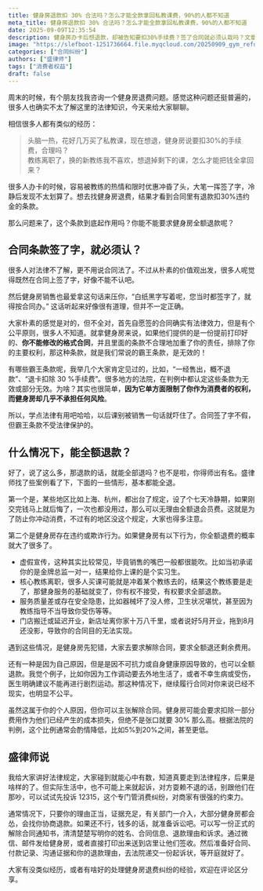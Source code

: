 ```yaml
---
title: 健身房退款扣 30% 合法吗？怎么才能全款拿回私教课费，90%的人都不知道
meta_title: 健身房退款扣 30% 合法吗？怎么才能全款拿回私教课费，90%的人都不知道
date: 2025-09-09T12:35:54
description: 健身房办卡后想退款，却被告知要扣30%手续费？签了合同就必须认栽吗？文章明确指出，健身房提供的格式合同中“退卡扣30%”等条款，因不合理地加重消费者责任，属于无效的“霸王条款”。消费者完全有权要求全额退款，尤其是在健身房存在虚假宣传、核心教练离职、门店搬迁或服务质量差等违约行为时。此外，即便因个人健康或工作调动等原因退款，也可以主张解除合同，违约金比例远低于30%。本文还介绍了“七天冷静期”等特殊规定，并给出了从投诉12315到法律诉讼的实操维权步骤，帮助你拿回私教课和会员费，不再被健身房的白纸黑字吓住。
image: "https://slefboot-1251736664.file.myqcloud.com/20250909_gym_refund.webp"
categories: ["合同纠纷"]
authors: ["盛律师"]
tags: ["消费者权益"]
draft: false
---
```


周末的时候，有个朋友找我咨询一个健身房退费问题。感觉这种问题还挺普遍的，很多人也确实不太了解这里的法律知识，今天来给大家聊聊。

相信很多人都有类似的经历：

> 头脑一热，花好几万买了私教课，现在想退，健身房说要扣30%的手续费，合理吗？  
> 教练离职了，换的新教练我不喜欢，想退掉剩下的课，怎么才能把钱全拿回来？

很多人办卡的时候，容易被教练的热情和限时优惠冲昏了头，大笔一挥签了字，冷静后发现不太划算了。想去找健身房退费，结果才看到合同里有退款扣30%违约金的条款。

那么问题来了，这个条款到底起作用吗？你能不能要求健身房全额退款呢？

## 合同条款签了字，就必须认？

很多人对法律不了解，更不用说合同法了。不过从朴素的价值观出发，很多人呢觉得既然在合同上签了字，好像不能不认吧。

然后健身房销售也最爱拿这句话来压你，“白纸黑字写着呢，您当时都签字了，就得按合同办。” 这话听起来好像很有道理，但并不一定正确。

大家朴素的感觉是对的，但不全对，首先自愿签的合同确实有法律效力，但是有个公平原则，很多人不知道。就拿健身房来说，如果他们提供的是一份提前打印好的、**你不能修改的格式合同**，并且里面的条款不合理地加重了你的责任，排除了你的主要权利，那这种条款，就是我们常说的霸王条款，是无效的！

有哪些霸王条款呢，我举几个大家肯定见过的，比如，“一经售出，概不退款”、“退卡扣除 30 %手续费”。很多地方的法院，在判例中都认定这些条款为无效或部分无效。为啥？其实也很简单，**因为它单方面限制了你作为消费者的权利，而健身房却几乎不承担任何风险**。

所以，学点法律有用吧哈哈，以后课别被销售一句话就吓住了。合同签了字不假，但霸王条款不受法律保护的。

## 什么情况下，能全额退款？

好了，说了这么多，那退款的话，就能全部退吗？也不是啦，你得师出有名。盛律师找了些案例看了下，下面的一些情形，基本都能全退。

第一个是，某些地区比如上海、杭州，都出台了规定，设了个七天冷静期，如果刚交完钱马上就后悔了，一次也都没用过，那么可以无理由全额退会员费。这就是为了防止你冲动消费，不过有的地区没这个规定，大家也得多注意。

第二个是健身房存在违约或欺诈行为。如果健身房有以下行为，你全额退费的概率就大了很多了。

- 虚假宣传，这种其实比较常见，毕竟销售的嘴巴一般都很能吹。比如当初承诺你的是金牌总监一对一，结果给你上课的是个实习生。
- 核心教练离职，很多人买课可能就是冲着某个教练去的，结果这个教练要是走了，那健身服务的基础就变了，你有权不接受，有权要求全部退款。
- 服务质量差或存在安全隐患，比如器械坏了没人修，卫生状况堪忧，甚至因为教练指导不当导致你受伤等等。
- 门店搬迁或延迟开业，新店址离你家十万八千里，或者说好5月开业，拖到8月还没影，导致你的合同目的无法实现。

遇到这些情况，是健身房先犯错，大家去要求解除合同，要求全额退还剩余费用。

还有一种是因为自己原因，但是是因不可抗力或自身健康原因导致的，也可以全额退款。我觉个例子，比如你因为工作调动要去外地生活了，或者不幸生病或受伤，医生明确建议不能再进行剧烈运动。那这种情况下，继续履行合同对你来说已经不现实，也明显不公平。

虽然这属于你的个人原因，但你可以主张解除合同。健身房可能会要求扣除一部分费用作为他们已经产生的成本损失，但绝不是张口就要 30% 那么高。根据法院的判例，这个比例通常会酌情降低，比如5%到20%之间，甚至更低。

## 盛律师说

我给大家讲好法律规定，大家碰到就能心中有数，知道真要走到法律程序，后果是啥样的了。但实际生活中，也不可能上来就起诉，对方耍赖不退的话，别跟他们在那吵，可以试试先投诉 12315，这个专门管消费纠纷，对商家有很强的约束力。

通常情况下，只要你的理由正当，证据充足，有关部门一介入，大部分健身房都会怂，会找你协商退款。如果还不行，钱多的话，就准备诉讼吧。可以写一份正式的解除合同通知书，清清楚楚写明你的姓名、合同信息、退款理由和诉求。通过微信、邮件发给健身房，或者直接打印出来送到店里让他们签收。然后准备好合同、付款记录、沟通证据和你的退款理由，去法院递交一份起诉状，等开庭就好了。

大家有没类似经历，或者有啥好的处理健身房退费纠纷的经验，欢迎在评论区分享。